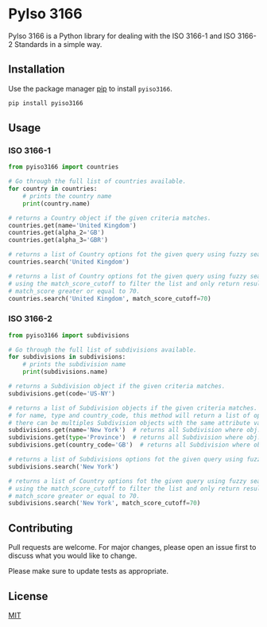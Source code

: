 # PyIso 3166

PyIso 3166 is a Python library for dealing with the ISO 3166-1 and ISO 3166-2 Standards in a simple way.

## Installation

Use the package manager [pip](https://pip.pypa.io/en/stable/) to install `pyiso3166`.

```bash
pip install pyiso3166
```

## Usage

### ISO 3166-1

```python
from pyiso3166 import countries

# Go through the full list of countries available.
for country in countries:
    # prints the country name
    print(country.name)

# returns a Country object if the given criteria matches.
countries.get(name='United Kingdom')
countries.get(alpha_2='GB')
countries.get(alpha_3='GBR')

# returns a list of Country options fot the given query using fuzzy search.
countries.search('United Kingdom')

# returns a list of Country options fot the given query using fuzzy search 
# using the match_score_cutoff to filter the list and only return results with
# match_score greater or equal to 70.
countries.search('United Kingdom', match_score_cutoff=70)
```

### ISO 3166-2

```python
from pyiso3166 import subdivisions

# Go through the full list of subdivisions available.
for subdivisions in subdivisions:
    # prints the subdivision name
    print(subdivisions.name)

# returns a Subdivision object if the given criteria matches.
subdivisions.get(code='US-NY')

# returns a list of Subdivision objects if the given criteria matches.
# for name, type and country_code, this method will return a list of options since
# there can be multiples Subdivision objects with the same attribute values.
subdivisions.get(name='New York')  # returns all Subdivision where obj.name is 'New York'
subdivisions.get(type='Province')  # returns all Subdivision where obj.type is 'Province'
subdivisions.get(country_code='GB')  # returns all Subdivision where obj.country_code is 'GB'

# returns a list of Subdivisions options fot the given query using fuzzy search.
subdivisions.search('New York')

# returns a list of Country options fot the given query using fuzzy search 
# using the match_score_cutoff to filter the list and only return results with
# match_score greater or equal to 70.
subdivisions.search('New York', match_score_cutoff=70)
```

## Contributing

Pull requests are welcome. For major changes, please open an issue first to discuss what you would like to change.

Please make sure to update tests as appropriate.

## License

[MIT](https://choosealicense.com/licenses/mit/)
